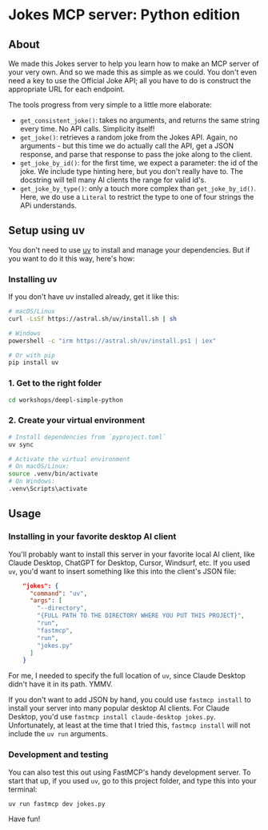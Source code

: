 # Jokes MCP server: Python edition
## About
We made this Jokes server to help you learn how to make an MCP server of your very own. And so we made this as simple as we could. You don't even need a key to use the Official Joke API; all you have to do is construct the appropriate URL for each endpoint.

The tools progress from very simple to a little more elaborate:

* `get_consistent_joke()`: takes no arguments, and returns the same string every time. No API calls. Simplicity itself!
* `get_joke()`: retrieves a random joke from the Jokes API. Again, no arguments - but this time we do actually call the API, get a JSON response, and parse that response to pass the joke along to the client.
* `get_joke_by_id()`: for the first time, we expect a parameter: the id of the joke. We include type hinting here, but you don't really have to. The docstring will tell many AI clients the range for valid id's.
* `get_joke_by_type()`: only a touch more complex than `get_joke_by_id()`. Here, we do use a `Literal` to restrict the type to one of four strings the APi understands. 

## Setup using uv

You don't need to use [uv](https://docs.astral.sh/uv/) to install and manage your dependencies. But if you want to do it this way, here's how:

### Installing uv

If you don't have uv installed already, get it like this:

```bash
# macOS/Linux
curl -LsSf https://astral.sh/uv/install.sh | sh

# Windows
powershell -c "irm https://astral.sh/uv/install.ps1 | iex"

# Or with pip
pip install uv
```

### 1. Get to the right folder

```bash
cd workshops/deepl-simple-python
```

### 2. Create your virtual environment

```bash
# Install dependencies from `pyproject.toml`
uv sync

# Activate the virtual environment
# On macOS/Linux:
source .venv/bin/activate
# On Windows:
.venv\Scripts\activate
```

## Usage
### Installing in your favorite desktop AI client
You'll probably want to install this server in your favorite local AI client, like Claude Desktop, ChatGPT for Desktop, Cursor, Windsurf, etc. If you used `uv`, you'd want to insert something like this into the client's JSON file:

```json
    "jokes": {
      "command": "uv",
      "args": [
        "--directory",
        "{FULL PATH TO THE DIRECTORY WHERE YOU PUT THIS PROJECT}",
        "run",
        "fastmcp",
        "run",
        "jokes.py"
      ]
    }
```

For me, I needed to specify the full location of `uv`, since Claude Desktop didn't have it in its path. YMMV.

If you don't want to add JSON by hand, you could use `fastmcp install` to install your server into many popular desktop AI clients. For Claude Desktop, you'd use `fastmcp install claude-desktop jokes.py`. Unfortunately, at least at the time that I tried this, `fastmcp install` will not include the `uv run` arguments.

### Development and testing
You can also test this out using FastMCP's handy development server. To start that up, if you used `uv`, go to this project folder, and type this into your terminal:

```bash
uv run fastmcp dev jokes.py
```

Have fun!